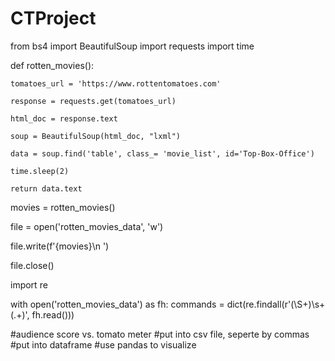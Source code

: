 # CTProject

from bs4 import BeautifulSoup
import requests
import time

def rotten_movies():
    
    tomatoes_url = 'https://www.rottentomatoes.com'

    response = requests.get(tomatoes_url)

    html_doc = response.text

    soup = BeautifulSoup(html_doc, "lxml")

    data = soup.find('table', class_= 'movie_list', id='Top-Box-Office')

    time.sleep(2)
    
    return data.text
    
movies = rotten_movies()

file = open('rotten_movies_data', 'w')

file.write(f'{movies}\n ')

file.close()

import re

with open('rotten_movies_data') as fh:
    commands = dict(re.findall(r'(\S+)\s+(.+)', fh.read()))

#audience score vs. tomato meter
#put into csv file, seperte by commas
#put into dataframe
#use pandas to visualize
